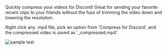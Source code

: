 Quickly compress your videos for Discord! Great for sending your favorite recent clips to your friends without the fuss of trimming the video down and lowering the resolution.

Right click any .mp4 file, pick an option from 'Compress for Discord', and the compressed video is saved as '<filename>_compressed.mp4'.

![sample test](https://github.com/ethantreece/DiscordCompressor/assets/38461748/d517dc0c-462f-45dd-bd2e-880cfe07b25d)
